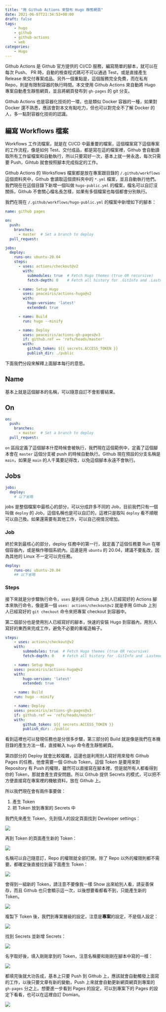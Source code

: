 ```yaml
---
title: "用 Github Actions 來發布 Hugo 靜態網頁"
date: 2021-06-07T21:34:53+08:00
draft: false
tags: 
    - hugo
    - github
    - github-actions
    - web
categories:
    - Hugo
---
```


Github Actions 是 Github 官方提供的 CI/CD 服務，編寫簡單的腳本，就可以在每次 Push、 PR 時，自動的檢查程式碼可不可以通過 Test，或是直接產生 Release 來交付專案成品。另外一個重點是，這個服務完全免費，而在私有 Repo，則是有限制容器的執行時間。本文使用 Github Actions 來自動將 Hugo 專案自動產生靜態網頁，並且將網頁發布到 `gh-pages` 的 git 分支。

<!--more-->

Github Actions 也是容器化技術的一環，也是類似 Docker 容器的一種，如果對 Docker 還不熟悉，應該會對本文有點吃力，但也可以對完全不了解 Docker 的人，多一點對容器化技術的認識。

## 編寫 Workflows 檔案

Workflows 工作流檔案，就是在 CI/CD 中最重要的檔案，這個檔案寫下這個專案的工作流程，像是如何 Test、交付成品，都是寫在這的檔案裡，Github 會自動讀取所有工作留檔案和自動執行，所以只要寫好一次，基本上就一勞永逸，每次只需要 Push，Gihtub 就會按照腳本完成指定的工作。

Github Actions 的 Worksflows 檔案都是放在專案跟目錄的 `/.github/workflows` 這個資料夾中，Github 會讀取這個資料夾中的 `*.yml` 檔案，並且自動執行他們。我們現在在這個目錄下新增一個叫做 `hugo-public.yml` 的檔案，檔名可以自訂沒關係，Github 不會關心檔名長怎樣，如果有多個檔案也每個都會分別執行。

我們在現在 `/.github/workflows/hugo-public.yml` 的檔案中新增如下的腳本：

```yml
name: github pages

on:
  push:
    branches:
      - master  # Set a branch to deploy
  pull_request:

jobs:
  deploy:
    runs-on: ubuntu-20.04
    steps:
      - uses: actions/checkout@v2
        with:
          submodules: true  # Fetch Hugo themes (true OR recursive)
          fetch-depth: 0    # Fetch all history for .GitInfo and .Lastmod

      - name: Setup Hugo
        uses: peaceiris/actions-hugo@v2
        with:
          hugo-version: 'latest'
          extended: true

      - name: Build
        run: hugo --minify

      - name: Deploy
        uses: peaceiris/actions-gh-pages@v3
        if: github.ref == 'refs/heads/master'
        with:
          github_token: ${{ secrets.ACCESS_TOKEN }}
          publish_dir: ./public
```

下面我們分段來解釋上面腳本每行的意思。

## Name

基本上就是這個腳本的名稱，可以隨意自訂不會影響結果。

## On

```yml
on:
  push:
    branches:
      - master  # Set a branch to deploy
  pull_request:
```

`on` 區段定義了這個腳本什麼時候會被執行，我們現在這個範例中，定義了這個腳本會在 `master` 這個分支被 push 的時候自動執行。Github 現在預設的分支名稱是 `main`，如果是 `main` 的人千萬要記得改，以免這個腳本永遠不會執行。

## Jobs

```yml
jobs:
  deploy:
    # 以下省略
```

jobs 是整個檔案中最核心的部分，可以分成許多不同的 Job，目前我們只有一個叫做 `deploy` 的 Job，這個名稱也是可以自訂的，這裡只是取叫 `deploy` 看不順眼可以自己換。如果還需要有其他工作，可以自己視情況增加。

### Job

終於來到最核心的部分，deploy 任務中的第一行，就定義了這個任務要 Run 在哪個容器內，或是稱作哪個系統內。這邊是用 `ubuntu` 的 20.04，建議不要亂改，因為其他的 Linux 不一定可以完任務。

``` yml
deploy:
    runs-on: ubuntu-20.04
    ## 以下省略
```

### Steps

接下來就是分步驟執行命令，`uses` 是利用 Github 上別人已經寫好的 Actions 腳本來執行命令，像是第一個 `uses: actions/checkout@v2` 就是李用 Github 上別人已經寫好的 `git checkout` 命令來把專案 checkout 到容器中。

第二個部分也是使用別人已經寫好的腳本，快速的安裝 Hugo 到容器內，用別人寫好的東西來完成工作，避免不必要的重複造輪子。

```yml
steps:
    - uses: actions/checkout@v2
    with:
        submodules: true  # Fetch Hugo themes (true OR recursive)
        fetch-depth: 0    # Fetch all history for .GitInfo and .Lastmod

    - name: Setup Hugo
    uses: peaceiris/actions-hugo@v2
    with:
        hugo-version: 'latest'
        extended: true

    - name: Build
    run: hugo --minify

    - name: Deploy
    uses: peaceiris/actions-gh-pages@v3
    if: github.ref == 'refs/heads/master'
    with:
        github_token: ${{ secrets.ACCESS_TOKEN }}
        publish_dir: ./public
```

看到這裡也可以發現任務也是分很多步驟，第三部分的 Build 就是像是我們在本機目錄的產生方法一樣，直接輸入 `hugo` 命令產生靜態網頁。

第四部分的 Deploy 就會比較複雜，這邊也是利用別人寫好用來發布 Github Pages 的任務，他會需要一個 Github Token，這個 Token 是要用來對 Repository 有 Push 的權限，雖然可以直接寫在腳本裡，但是就所有人都看得到你的 Token，那就會產生資安問題。所以 Github 提供 Secrets 的模式，可以把不方便直接寫在專案裡的機敏資料，放在 Github 上。

所以我們現在會有兩件事要做：

1. 產生 Token
2. 把 Token 放到專案的 Secrets 中

我們先來產生 Token，先到個人的設定頁面找到 Developer settings：

![](https://raw.githubusercontent.com/TonyPepeBear/ImageBed/main/20210607222716.png)

再到 Token 的頁面產生新的 Token：

![](https://raw.githubusercontent.com/TonyPepeBear/ImageBed/main/20210607222844.png)

名稱可以自己隨意訂，Repo 的權限就全部打開，除了 Repo 以外的權限則都不需要。都確定後直接拉到最下面產生 Token：

![](https://raw.githubusercontent.com/TonyPepeBear/ImageBed/main/20210607223119.png)

會得到一組新的 Token，請注意不要像我一樣 Show 出來給別人看，請妥善保存，而且 Github 也只會顯示這一次，以後想要看都看不到，只能產生新的 Token。

![](https://raw.githubusercontent.com/TonyPepeBear/ImageBed/main/20210607223221.png)

複製下 Token 後，我們到專案層級的設定，注意是**專案**的設定，不是個人設定：

![](https://raw.githubusercontent.com/TonyPepeBear/ImageBed/main/20210607223843.png)

找到 Secrets 並新增 Secrets：

![](https://raw.githubusercontent.com/TonyPepeBear/ImageBed/main/20210607224004.png)

名字取好後，填入剛剛拿到的 Token，注意名稱要和剛剛在腳本中寫的一樣：

![](https://raw.githubusercontent.com/TonyPepeBear/ImageBed/main/20210607224102.png)

都填完後就大功告成，基本上只要 Push 到 Github 上，應該就會自動觸發上面寫的工作，以後只要文章有新的變動，Push 上來就會自動更新網頁網頁到專案的 `gh-pages` 分之上。想要進一步看到 Pages 的設定，可以到專案下的 Pages 的設定下看看，也可以在這裡自訂 Domian。

![](https://raw.githubusercontent.com/TonyPepeBear/ImageBed/main/20210607224634.png)

